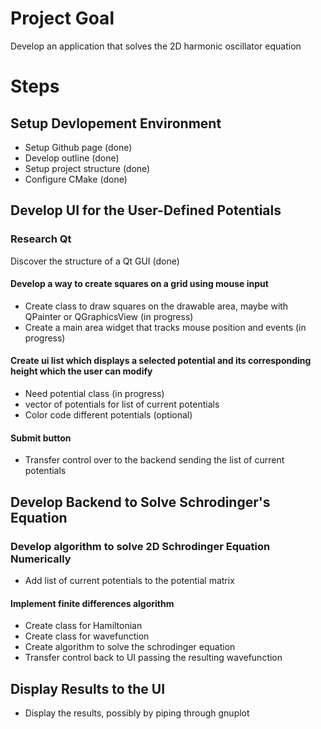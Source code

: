 # Project Goal
Develop an application that solves the 2D harmonic oscillator equation 

# Steps
## Setup Devlopement Environment
- Setup Github page (done)
- Develop outline (done)
- Setup project structure (done)
- Configure CMake (done)

## Develop UI for the User-Defined Potentials
### Research Qt
Discover the structure of a Qt GUI (done)
#### Develop a way to create squares on a grid using mouse input
- Create class to draw squares on the drawable area, maybe with QPainter or QGraphicsView (in progress)
- Create a main area widget that tracks mouse position and events (in progress)
####  Create ui list which displays a selected potential and its corresponding height which the user can modify
- Need potential class (in progress)
- vector of potentials for list of current potentials
- Color code different potentials (optional)
#### Submit button
- Transfer control over to the backend sending the list of current potentials
## Develop Backend to Solve Schrodinger's Equation
### Develop algorithm to solve 2D Schrodinger Equation Numerically 
- Add list of current potentials to the potential matrix
#### Implement finite differences algorithm 
- Create class for Hamiltonian
- Create class for wavefunction
- Create algorithm to solve the schrodinger equation
- Transfer control back to UI passing the resulting wavefunction

## Display Results to the UI
- Display the results, possibly by piping through gnuplot
